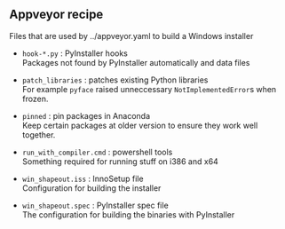 Appveyor recipe
---------------

Files that are used by ../appveyor.yaml to build a Windows installer

- `hook-*.py` : PyInstaller hooks   
  Packages not found by PyInstaller automatically and data files

- `patch_libraries` : patches existing Python libraries      
  For example `pyface` raised unneccessary `NotImplementedError`s
  when frozen. 

- `pinned` : pin packages in Anaconda   
  Keep certain packages at older version to ensure they work
  well together.

- `run_with_compiler.cmd` : powershell tools   
  Something required for running stuff on i386 and x64
  
- `win_shapeout.iss` : InnoSetup file   
  Configuration for building the installer
  
- `win_shapeout.spec` : PyInstaller spec file      
  The configuration for building the binaries with PyInstaller
      